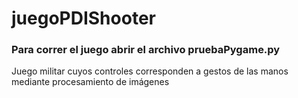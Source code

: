 # juegoPDIShooter
### Para correr el juego abrir el archivo pruebaPygame.py
Juego militar cuyos controles corresponden a gestos de las manos mediante procesamiento de imágenes
